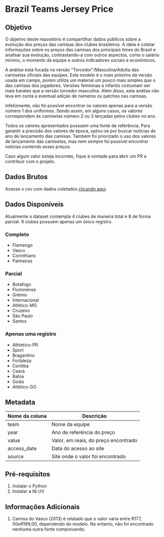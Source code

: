 # Brazil Teams Jersey Price

## Objetivo

O objetivo deste repositório é compartilhar dados públicos sobre a evolução dos preços das 
camisas dos clubes brasileiros. A ideia é coletar informações sobre os preços das camisas 
dos principais times do Brasil e analisar sua evolução, contrastando-a com outros aspectos, 
como o salário mínimo, o momento da equipe e outros indicadores sociais e econômicos.

A análise está focada na versão "Torcedor"/Masculina/Adulta das camisetas oficiais das equipes. 
Este modelo é o mais próximo da versão usada em campo, porém utiliza um material um pouco mais 
simples que o das camisas dos jogadores. Versões femininas e infantis costumam ser mais baratas 
que a versão torcedor masculina. Além disso, esta análise não leva em conta a eventual adição 
de números ou patches nas camisas.

Infelizmente, não foi possível encontrar os valores apenas para a versão número 1 dos uniformes. 
Sendo assim, em alguns casos, os valores correspondem às camisetas número 2 ou 3 lançadas pelos clubes no ano.

Todos os valores apresentados possuem uma fonte de referência. Para garantir a precisão dos 
valores de época, optou-se por buscar notícias do ano de lançamento das camisas. Também 
foi priorizado o uso dos valores de lançamento das camisetas, mas nem sempre foi possível 
encontrar notícias contendo esses preços.

Caso algum valor esteja incorreto, fique à vontade para abrir um PR e contribuir com o projeto.

## Dados Brutos

Acesse o csv com dados coletados [clicando aqui](./raw/data.csv).

## Dados Disponíveis

Atualmente o dataset contempla 4 clubes de maneira total e 8 de forma parcial.
9 clubes possuem apenas um único registro.

### Completo

* Flamengo
* Vasco
* Corinthians
* Palmeiras

### Parcial

* Botafogo
* Fluminense
* Grêmio
* Internacional
* Atlético-MG
* Cruzeiro
* São Paulo
* Santos

### Apenas uma registro

* Athletico-PR
* Sport
* Bragantino
* Fortaleza
* Coritiba
* Ceará
* Bahia
* Goiás
* Atlético-GO

## Metadata

| Nome da coluna |   Descrição                          |
|----------------|--------------------------------------|
| team           | Nome da equipe                       |
| year           | Ano de referência do preço           |
| value          | Valor, em reais, do preço encontrado |
| access_date    | Data do acesso ao site               |
| source         |  Site onde o valor foi encontrado    |

## Pré-requisitos

1. Instalar o Python
2. Instalar a lib UV

## Informações Adicionais

1. Camisa do Vasco (2013) é relatado que o valor varia entre R$177,00 e R$199,00, 
dependendo do modelo. No entanto, não foi encontrado nenhuma outra fonte comprovando.